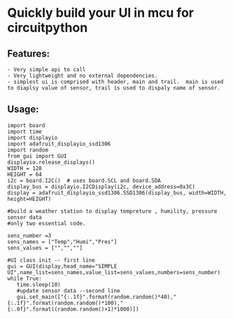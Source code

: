 # Quickly build your UI in mcu for circuitpython

## Features:
    - Very simple api to call
    - Very lightweight and no external dependencies.
    - simplest ui is comprised with header, main and trail.  main is used to diaplsy value of sensor, trail is used to dispaly name of sensor.

## Usage:

    import board
    import time
    import displayio
    import adafruit_displayio_ssd1306
    import random
    from gui import GUI
    displayio.release_displays()
    WIDTH = 128
    HEIGHT = 64
    i2c = board.I2C()  # uses board.SCL and board.SDA
    display_bus = displayio.I2CDisplay(i2c, device_address=0x3C)
    display = adafruit_displayio_ssd1306.SSD1306(display_bus, width=WIDTH, height=HEIGHT)  
    
    #build a weather station to display tempreture , humility, pressure sensor data 
    #only two essential code.
    
    sens_number =3
    sens_names = ["Temp","Humi","Pres"]
    sens_values = ["","",""]
    
    #UI class init -- first line
    gui = GUI(display,head_name="SIMPLE UI",name_list=sens_names,value_list=sens_values,numbers=sens_number)
    while True:
       time.sleep(10)
       #update sensor data --second line
       gui.set_main(["{:.1f}".format(random.random()*40),"{:.1f}".format(random.random()*100),"{:.0f}".format((random.random()+1)*1000)])
   
    
